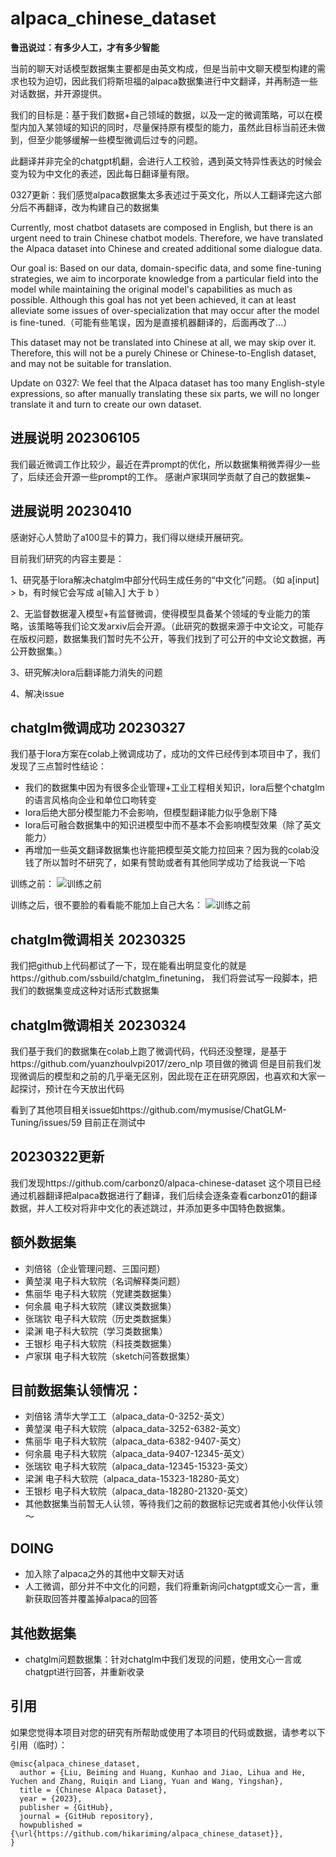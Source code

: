 <!--
 * @Author: liubeiming
 * @Date: 2023-03-21 10:12:22
-->
# alpaca_chinese_dataset

**鲁迅说过：有多少人工，才有多少智能**

当前的聊天对话模型数据集主要都是由英文构成，但是当前中文聊天模型构建的需求也较为迫切，因此我们将斯坦福的alpaca数据集进行中文翻译，并再制造一些对话数据，并开源提供。

我们的目标是：基于我们数据+自己领域的数据，以及一定的微调策略，可以在模型内加入某领域的知识的同时，尽量保持原有模型的能力，虽然此目标当前还未做到，但至少能够缓解一些模型微调后过专的问题。

此翻译并非完全的chatgpt机翻，会进行人工校验，遇到英文特异性表达的时候会变为较为中文化的表述，因此每日翻译量有限。

0327更新：我们感觉alpaca数据集太多表述过于英文化，所以人工翻译完这六部分后不再翻译，改为构建自己的数据集


Currently, most chatbot datasets are composed in English, but there is an urgent need to train Chinese chatbot models. Therefore, we have translated the Alpaca dataset into Chinese and created additional some dialogue data.

Our goal is: Based on our data, domain-specific data, and some fine-tuning strategies, we aim to incorporate knowledge from a particular field into the model while maintaining the original model's capabilities as much as possible. Although this goal has not yet been achieved, it can at least alleviate some issues of over-specialization that may occur after the model is fine-tuned.（可能有些笔误，因为是直接机器翻译的，后面再改了...）

This dataset may not be translated into Chinese at all, we may skip over it. Therefore, this will not be a purely Chinese or Chinese-to-English dataset, and may not be suitable for translation.

Update on 0327: We feel that the Alpaca dataset has too many English-style expressions, so after manually translating these six parts, we will no longer translate it and turn to create our own dataset.
## 进展说明 202306105

我们最近微调工作比较少，最近在弄prompt的优化，所以数据集稍微弄得少一些了，后续还会开源一些prompt的工作。
感谢卢家琪同学贡献了自己的数据集~

## 进展说明 20230410

感谢好心人赞助了a100显卡的算力，我们得以继续开展研究。

目前我们研究的内容主要是：

1、研究基于lora解决chatglm中部分代码生成任务的“中文化”问题。（如 a[input] > b，有时候它会写成 a[输入] 大于 b ）

2、无监督数据灌入模型+有监督微调，使得模型具备某个领域的专业能力的策略，该策略等我们论文发arxiv后会开源。（此研究的数据来源于中文论文，可能存在版权问题，数据集我们暂时先不公开，等我们找到了可公开的中文论文数据，再公开数据集。）

3、研究解决lora后翻译能力消失的问题

4、解决issue

## chatglm微调成功 20230327

我们基于lora方案在colab上微调成功了，成功的文件已经传到本项目中了，我们发现了三点暂时性结论：
- 我们的数据集中因为有很多企业管理+工业工程相关知识，lora后整个chatglm的语言风格向企业和单位口吻转变
- lora后绝大部分模型能力不会影响，但模型翻译能力似乎急剧下降
- lora后可融合数据集中的知识进模型中而不基本不会影响模型效果（除了英文能力）
- 再增加一些英文翻译数据集也许能把模型英文能力拉回来？因为我的colab没钱了所以暂时不研究了，如果有赞助或者有其他同学成功了给我说一下哈

训练之前：
![训练之前](./before.png)

训练之后，很不要脸的看看能不能加上自己大名：
![训练之前](./after.jpg)

## chatglm微调相关 20230325

我们把github上代码都试了一下，现在能看出明显变化的就是https://github.com/ssbuild/chatglm_finetuning，
我们将尝试写一段脚本，把我们的数据集变成这种对话形式数据集


## chatglm微调相关 20230324
我们基于我们的数据集在colab上跑了微调代码，代码还没整理，是基于https://github.com/yuanzhoulvpi2017/zero_nlp 项目做的微调
但是目前我们发现微调后的模型和之前的几乎毫无区别，因此现在正在研究原因，也喜欢和大家一起探讨，预计在今天放出代码

看到了其他项目相关issue如https://github.com/mymusise/ChatGLM-Tuning/issues/59
目前正在测试中

## 20230322更新

我们发现https://github.com/carbonz0/alpaca-chinese-dataset 这个项目已经通过机器翻译把alpaca数据进行了翻译，我们后续会逐条查看carbonz01的翻译数据，并人工校对将非中文化的表述跳过，并添加更多中国特色数据集。

## 额外数据集

- 刘倍铭（企业管理问题、三国问题）
- 黄堃淏 电子科大软院（名词解释类问题）
- 焦丽华 电子科大软院（党建类数据集）
- 何余晨 电子科大软院（建议类数据集）
- 张瑞钦 电子科大软院（历史类数据集）
- 梁渊 电子科大软院（学习类数据集）
- 王银杉 电子科大软院（科技类数据集）
- 卢家琪 电子科大软院（sketch问答数据集）



## 目前数据集认领情况：

- 刘倍铭 清华大学工工（alpaca_data-0-3252-英文）
- 黄堃淏 电子科大软院（alpaca_data-3252-6382-英文）
- 焦丽华 电子科大软院（alpaca_data-6382-9407-英文）
- 何余晨 电子科大软院（alpaca_data-9407-12345-英文）
- 张瑞钦 电子科大软院（alpaca_data-12345-15323-英文）
- 梁渊 电子科大软院（alpaca_data-15323-18280-英文）
- 王银杉 电子科大软院（alpaca_data-18280-21320-英文）
- 其他数据集当前暂无人认领，等待我们之前的数据标记完或者其他小伙伴认领～


## DOING

- 加入除了alpaca之外的其他中文聊天对话
- 人工微调，部分并不中文化的问题，我们将重新询问chatgpt或文心一言，重新获取回答并覆盖掉alpaca的回答

## 其他数据集
- chatglm问题数据集：针对chatglm中我们发现的问题，使用文心一言或chatgpt进行回答，并重新收录

## 引用

如果您觉得本项目对您的研究有所帮助或使用了本项目的代码或数据，请参考以下引用（临时）：
```
@misc{alpaca_chinese_dataset,
  author = {Liu, Beiming and Huang, Kunhao and Jiao, Lihua and He, Yuchen and Zhang, Ruiqin and Liang, Yuan and Wang, Yingshan},
  title = {Chinese Alpaca Dataset},
  year = {2023},
  publisher = {GitHub},
  journal = {GitHub repository},
  howpublished = {\url{https://github.com/hikariming/alpaca_chinese_dataset}},
}
```
